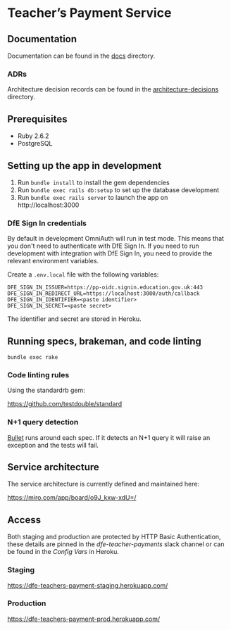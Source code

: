 # Teacher’s Payment Service

## Documentation

Documentation can be found in the [docs](docs) directory.

### ADRs

Architecture decision records can be found in the
[architecture-decisions](docs/architecture-decisions) directory.

## Prerequisites

- Ruby 2.6.2
- PostgreSQL

## Setting up the app in development

1. Run `bundle install` to install the gem dependencies
2. Run `bundle exec rails db:setup` to set up the database development
3. Run `bundle exec rails server` to launch the app on http://localhost:3000

### DfE Sign In credentials

By default in development OmniAuth will run in test mode. This means that you 
don't need to authenticate with DfE Sign In. If you need to run development with 
integration with DfE Sign In, you need to provide the relevant environment
variables.
 
Create a `.env.local` file with the following variables:

```
DFE_SIGN_IN_ISSUER=https://pp-oidc.signin.education.gov.uk:443
DFE_SIGN_IN_REDIRECT_URL=https://localhost:3000/auth/callback
DFE_SIGN_IN_IDENTIFIER=<paste identifier>
DFE_SIGN_IN_SECRET=<paste secret>
```

The identifier and secret are stored in Heroku.

## Running specs, brakeman, and code linting

```bundle exec rake```

### Code linting rules

Using the standardrb gem:

https://github.com/testdouble/standard

### N+1 query detection

[Bullet](https://github.com/flyerhzm/bullet) runs around each spec. If it detects an N+1 query it will raise an
exception and the tests will fail.

## Service architecture

The service architecture is currently defined and maintained here:

  https://miro.com/app/board/o9J_kxw-xdU=/

## Access

Both staging and production are protected by HTTP Basic Authentication, these
details are pinned in the *dfe-teacher-payments* slack channel or can be found
in the *Config Vars* in Heroku.

### Staging

https://dfe-teachers-payment-staging.herokuapp.com/

### Production

https://dfe-teachers-payment-prod.herokuapp.com/
